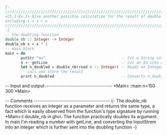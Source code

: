 ```haskell
{-
///////////////////////////////////////////////////////////////////////////////////////////////
<Ch.1-Ex.1> Give another possible calculation for the result of double (double 2), 
excluding x = x + x
///////////////////////////////////////////////////////////////////////////////////////////////
-}
-- the doubling function
double_nb :: Integer -> Integer
double_nb x = x * 2
-- main block
main = do
       putStr "n="                                  -- Cvt a String into an IO - printing
       n <- getLine                                 -- Cvt an IO into a String
       let n_doubled = double_nb(read n :: Integer) -- Reads an Integer from a String,
       -- call and store the result
       print n_doubled                              -- Converts n_doubled into an IO
```

-- Input and output----------------------------------
*Main> :main
n=150
300
*Main>

-- Comments --------------------------------------
{-
The double_nb function receives an integer as a parameter and returns the same type, a fact which
is easily observed from the function's type signature by running 
*Main>:t double_nb in ghci. 
The function practically doubles its argument. In main I'm reading a number with getLine,
and converting the InputStrem into an integer which is further sent into the doubling function
-}
